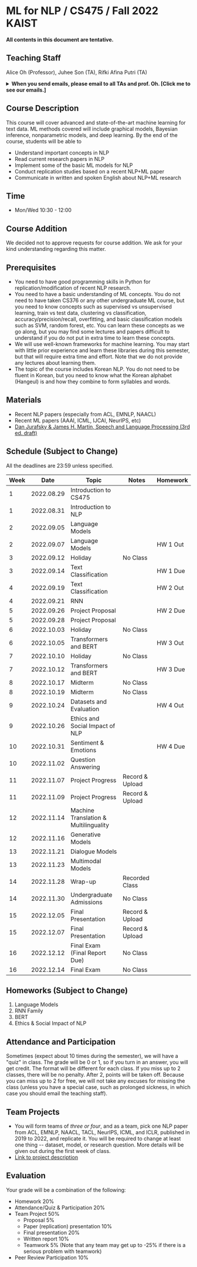 # ML for NLP / CS475 / Fall 2022 KAIST

**All contents in this document are tentative.**

## Teaching Staff

Alice Oh (Professor), Juhee Son (TA), Rifki Afina Putri (TA)

<details>
<summary><strong>When you send emails, please email to all TAs and prof. Oh. [Click me to see our emails.]</strong></summary>

<p><code>alice.oh@kaist.edu, sjh5665@kaist.ac.kr, rifkiaputri@kaist.ac.kr</code></p>

<p><i>And put "CS475" to the title. (e.g., [CS475] Do we have a class on thanksgiving day?)</i></p>

</details>

## Course Description

This course will cover advanced and state-of-the-art machine learning for text data. ML methods covered will include graphical models, Bayesian inference, nonparametric models, and deep learning. By the end of the course, students will be able to

- Understand important concepts in NLP
- Read current research papers in NLP
- Implement some of the basic ML models for NLP
- Conduct replication studies based on a recent NLP+ML paper
- Communicate in written and spoken English about NLP+ML research

## Time
- Mon/Wed 10:30 - 12:00

## Course Addition
We decided not to approve requests for course addition. We ask for your kind understanding regarding this matter.

## Prerequisites  

- You need to have good programming skills in Python for replication/modification of recent NLP research.
- You need to have a basic understanding of ML concepts. You do not need to have taken CS376 or any other undergraduate ML course, but you need to know concepts such as supervised vs unsupervised learning, train vs test data, clustering vs classification, accuracy/precision/recall, overfitting, and basic classification models such as SVM, random forest, etc. You can learn these concepts as we go along, but you may find some lectures and papers difficult to understand if you do not put in extra time to learn these concepts.
- We will use well-known frameworks for machine learning. You may start with little prior experience and learn these libraries during this semester, but that will require extra time and effort. Note that we do not provide any lectures about learning them.
- The topic of the course includes Korean NLP. You do not need to be fluent in Korean, but you need to know what the Korean alphabet (Hangeul) is and how they combine to form syllables and words.

## Materials

- Recent NLP papers (especially from ACL, EMNLP, NAACL)
- Recent ML papers (AAAI, ICML, IJCAI, NeurIPS, etc)
- [Dan Jurafsky & James H. Martin, Speech and Language Processing (3rd ed. draft)](https://web.stanford.edu/~jurafsky/slp3/)

## Schedule (Subject to Change)

All the deadlines are 23:59 unless specified.

| Week | Date       | Topic                                 | Notes               | Homework             |
|------|------------|---------------------------------------|---------------------|----------------------|
|    1 | 2022.08.29 | Introduction to CS475                 |                     |                      |
|    1 | 2022.08.31 | Introduction to NLP                   |                     |                      |
|    2 | 2022.09.05 | Language Models                       |                     |                      |
|    2 | 2022.09.07 | Language Models                       |                     | HW 1 Out             |
|    3 | 2022.09.12 | Holiday                               | No Class            |                      |
|    3 | 2022.09.14 | Text Classification                   |                     | HW 1 Due             |
|    4 | 2022.09.19 | Text Classification                   |                     | HW 2 Out             |
|    4 | 2022.09.21 | RNN                                   |                     |                      |
|    5 | 2022.09.26 | Project Proposal                      |                     | HW 2 Due             |
|    5 | 2022.09.28 | Project Proposal                      |                     |                      |
|    6 | 2022.10.03 | Holiday                               | No Class            |                      |
|    6 | 2022.10.05 | Transformers and BERT                 |                     | HW 3 Out             |
|    7 | 2022.10.10 | Holiday                               | No Class            |                      |
|    7 | 2022.10.12 | Transformers and BERT                 |                     | HW 3 Due             |
|    8 | 2022.10.17 | Midterm                               | No Class            |                      |
|    8 | 2022.10.19 | Midterm                               | No Class            |                      |
|    9 | 2022.10.24 | Datasets and Evaluation               |                     | HW 4 Out             |
|    9 | 2022.10.26 | Ethics and Social Impact of NLP       |                     |                      |
|   10 | 2022.10.31 | Sentiment & Emotions                  |                     | HW 4 Due             |
|   10 | 2022.11.02 | Question Answering                    |                     |                      |
|   11 | 2022.11.07 | Project Progress                      | Record & Upload     |                      |
|   11 | 2022.11.09 | Project Progress                      | Record & Upload     |                      |
|   12 | 2022.11.14 | Machine Translation & Multilinguality |                     |                      |
|   12 | 2022.11.16 | Generative Models                     |                     |                      |
|   13 | 2022.11.21 | Dialogue Models                       |                     |                      |
|   13 | 2022.11.23 | Multimodal Models                     |                     |                      |
|   14 | 2022.11.28 | Wrap-up                               | Recorded Class      |                      |
|   14 | 2022.11.30 | Undergraduate Admissions              | No Class            |                      |
|   15 | 2022.12.05 | Final Presentation                    | Record & Upload     |                      |
|   15 | 2022.12.07 | Final Presentation                    | Record & Upload     |                      |
|   16 | 2022.12.12 | Final Exam (Final Report Due)         | No Class            |                      |
|   16 | 2022.12.14 | Final Exam                            | No Class            |                      |

## Homeworks (Subject to Change)
1. Language Models
2. RNN Family
3. BERT
4. Ethics & Social Impact of NLP

## Attendance and Participation
Sometimes (expect about 10 times during the semester), we will have a "quiz" in class. The grade will be 0 or 1, so if you turn in an answer, you will get credit. The format will be different for each class. If you miss up to 2 classes, there will be no penalty. After 2, points will be taken off. Because you can miss up to 2 for free, we will not take any excuses for missing the class (unless you have a special case, such as prolonged sickness, in which case you should email the teaching staff).

## Team Projects

- You will form teams of *three or four*, and as a team, pick one NLP paper from ACL, EMNLP, NAACL, TACL, NeurIPS, ICML, and ICLR, published in 2019 to 2022, and replicate it. You will be required to change at least one thing -- dataset, model, or research question. More details will be given out during the first week of class.
- [Link to project description](https://uilab-kaist.github.io/cs475-mlnlp-fall-2022/project)

## Evaluation
Your grade will be a combination of the following:

- Homework 20%
- Attendance/Quiz & Participation 20%
- Team Project 50% 
  - Proposal 5%
  - Paper (replication) presentation 10%
  - Final presentation 20%
  - Written report 10%
  - Teamwork 5% (Note that any team may get up to -25% if there is a serious problem with teamwork)
- Peer Review Participation 10%
